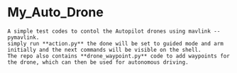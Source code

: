 # My_Auto_Drone
    A simple test codes to contol the Autopilot drones using mavlink --pymavlink.
    simply run **action.py** the done will be set to guided mode and arm initially and the next commands will be visible on the shell.
    The repo also contains **drone_waypoint.py** code to add waypoints for the drone, which can then be used for autonomous driving.
